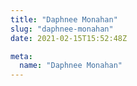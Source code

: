 ```yaml
---
title: "Daphnee Monahan"
slug: "daphnee-monahan"
date: 2021-02-15T15:52:48Z

meta:
  name: "Daphnee Monahan"
---
```



